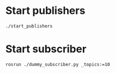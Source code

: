 # Start publishers

`./start_publishers`

# Start subscriber

`rosrun ./dummy_subscriber.py _topics:=10`
